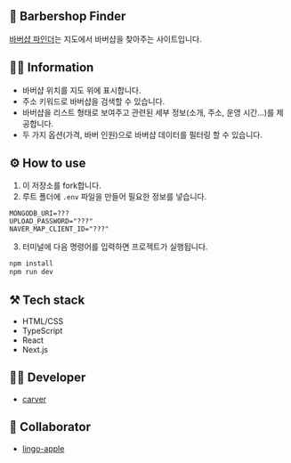 ## 💈 Barbershop Finder

<a href="https://barbershop.divdivdiv.com" target="_blank">바버샵 파인더</a>는 지도에서 바버샵을 찾아주는 사이트입니다.

## 🧚‍♂️ Information

- 바버샵 위치를 지도 위에 표시합니다.
- 주소 키워드로 바버샵을 검색할 수 있습니다.
- 바버샵을 리스트 형태로 보여주고 관련된 세부 정보(소개, 주소, 운영 시간…)를 제공합니다.
- 두 가지 옵션(가격, 바버 인원)으로 바버샵 데이터를 필터링 할 수 있습니다.

## ⚙️ How to use

1. 이 저장소를 fork합니다.
2. 루트 폴더에 `.env` 파일을 만들어 필요한 정보를 넣습니다.

```shell
MONGODB_URI=???
UPLOAD_PASSWORD="???"
NAVER_MAP_CLIENT_ID="???"
```

3. 터미널에 다음 명령어를 입력하면 프로젝트가 실행됩니다.

```bash
npm install
npm run dev
```

## ⚒️ Tech stack

- HTML/CSS
- TypeScript
- React
- Next.js

## 👨‍💻 Developer

- <a href="https://github.com/minumsa" target="_blank">carver</a>

## 🤝 Collaborator

- <a href="https://github.com/lingo-apple" target="_blank">lingo-apple</a>
